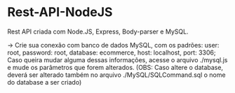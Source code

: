 # Rest-API-NodeJS
Rest API criada com Node.JS, Express, Body-parser e MySQL.

-> Crie sua conexão com banco de dados MySQL, com os padrões:
	user: root,
	password: root,
	database: ecommerce,
	host: localhost,
	port: 3306;
Caso queira mudar alguma dessas informações, acesse o arquivo ./mysql.js e mude os parâmetros que forem alterados. 
	(OBS: Caso altere o database, deverá ser alterado também no arquivo ./MySQL/SQLCommand.sql o nome do database a ser criado)
